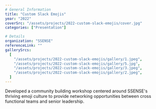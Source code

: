 ```yaml
---
# General Information
title: "Custom Slack Emojis"
year: "2022"
coverSrc: "/assets/projects/2022-custom-slack-emojis/cover.jpg"
categories: ["Presentation"]

# Details
organization: "SSENSE"
referenceLink: ""
gallerySrcs:
  [
    "/assets/projects/2022-custom-slack-emojis/gallery/1.jpeg",
    "/assets/projects/2022-custom-slack-emojis/gallery/5.jpg",
    "/assets/projects/2022-custom-slack-emojis/gallery/3.jpeg",
    "/assets/projects/2022-custom-slack-emojis/gallery/2.jpeg",
  ]
---
```


Developed a community building workshop centered around SSENSE's thriving emoji culture to provide networking opportunities between cross functional teams and senior leadership.
